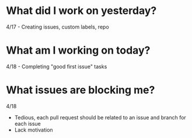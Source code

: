 # What did I work on yesterday?
4/17 - Creating issues, custom labels, repo

# What am I working on today?
4/18 - Completing "good first issue" tasks

# What issues are blocking me?
4/18 
- Tedious, each pull request should be related to an issue and branch for each issue
- Lack motivation